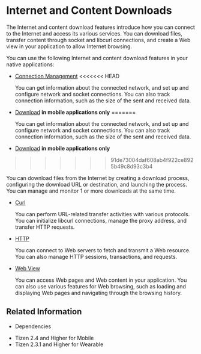 # Internet and Content Downloads


The Internet and content download features introduce how you can connect to the Internet and access its various services. You can download files, transfer content through socket and libcurl connections, and create a Web view in your application to allow Internet browsing.

You can use the following Internet and content download features in your native applications:

- [Connection Management](connection.md)
<<<<<<< HEAD

  You can get information about the connected network, and set up and configure network and socket connections. You can also track connection information, such as the size of the sent and received data.

- [Download](download.md) **in mobile applications only**
=======

  You can get information about the connected network, and set up and configure network and socket connections. You can also track connection information, such as the size of the sent and received data.

- [Download](download-n.md) **in mobile applications only**
>>>>>>> 91de73004daf608ab4f922ce8925b49c8d93c3b4

  You can download files from the Internet by creating a download process, configuring the download URL or destination, and launching the process. You can manage and monitor 1 or more downloads at the same time.

- [Curl](curl.md)

  You can perform URL-related transfer activities with various protocols. You can initialize libcurl connections, manage the proxy address, and transfer HTTP requests.

- [HTTP](http.md)

  You can connect to Web servers to fetch and transmit a Web resource. You can also manage HTTP sessions, transactions, and requests.

- [Web View](web-view.md)

  You can access Web pages and Web content in your application. You can also use various features for Web browsing, such as loading and displaying Web pages and navigating through the browsing history.


## Related Information
* Dependencies
 - Tizen 2.4 and Higher for Mobile
 - Tizen 2.3.1 and Higher for Wearable
